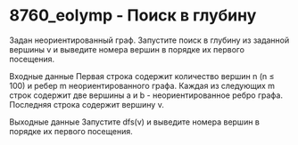 # 8760_eolymp - Поиск в глубину

Задан неориентированный граф. Запустите поиск в глубину из заданной вершины v и выведите номера вершин в порядке их первого посещения.

Входные данные
Первая строка содержит количество вершин n (n ≤ 100) и ребер m неориентированного графа. Каждая из следующих m строк содержит две вершины a и b - неориентированное ребро графа. Последняя строка содержит вершину v.

Выходные данные
Запустите dfs(v) и выведите номера вершин в порядке их первого посещения.
